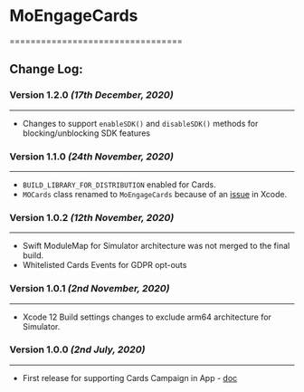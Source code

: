 # MoEngageCards
=================================

## Change Log:

### Version 1.2.0  *(17th December, 2020)*
-------------------------------------------
* Changes to support  `enableSDK()` and `disableSDK()` methods for blocking/unblocking SDK features

### Version 1.1.0  *(24th November, 2020)*
-------------------------------------------
* `BUILD_LIBRARY_FOR_DISTRIBUTION` enabled for Cards.
* `MOCards` class renamed to `MoEngageCards` because of an [issue](https://developer.apple.com/documentation/xcode-release-notes/xcode-11_2-release-notes#Swift) in Xcode.

### Version 1.0.2  *(12th November, 2020)*
-------------------------------------------
* Swift ModuleMap for Simulator architecture was not merged to the final build.
* Whitelisted Cards Events for GDPR opt-outs

### Version 1.0.1  *(2nd November, 2020)*
-------------------------------------------
* Xcode 12 Build settings changes to exclude arm64 architecture for Simulator.

### Version 1.0.0  *(2nd July, 2020)*
-------------------------------------------
* First release for supporting Cards Campaign in App - [doc](https://docs.moengage.com/docs/ios-cards)

